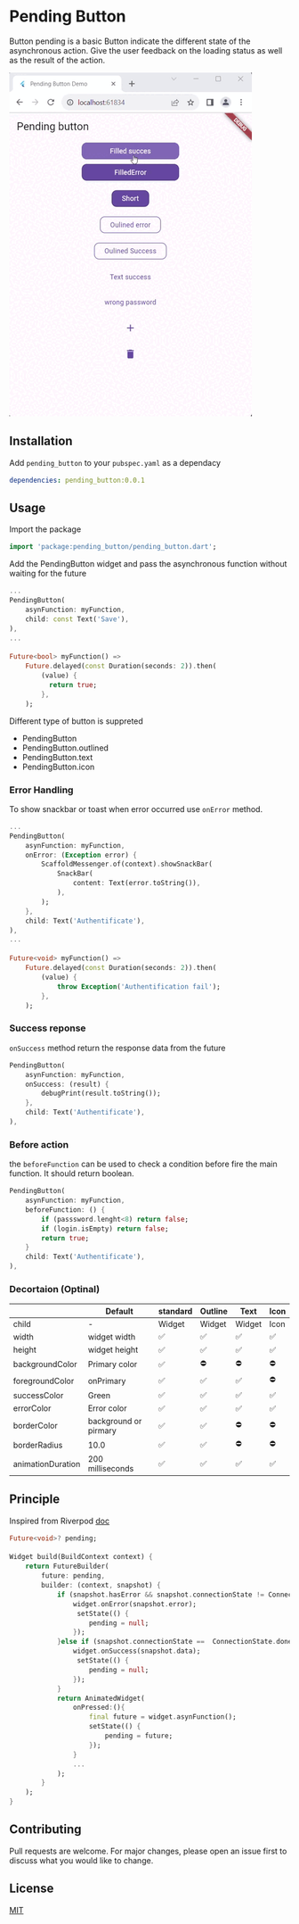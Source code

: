 # Pending Button

Button pending is a basic Button indicate the different state of the asynchronous action. Give the user feedback on the loading status as well as the result of the action.

![Preview](assets/button_pending.gif)

## Installation

Add `pending_button` to your `pubspec.yaml` as a dependacy

```yaml
dependencies: pending_button:0.0.1
```

## Usage

Import the package

```dart
import 'package:pending_button/pending_button.dart';
```

Add the PendingButton widget and pass the asynchronous function without waiting for the future

```dart
...
PendingButton(
    asynFunction: myFunction,
    child: const Text('Save'),
),
...

Future<bool> myFunction() =>
    Future.delayed(const Duration(seconds: 2)).then(
        (value) {
          return true;
        },
    );
```

Different type of button is suppreted

- PendingButton
- PendingButton.outlined
- PendingButton.text
- PendingButton.icon

### Error Handling

To show snackbar or toast when error occurred use `onError` method.

```dart
...
PendingButton(
    asynFunction: myFunction,
    onError: (Exception error) {
        ScaffoldMessenger.of(context).showSnackBar(
            SnackBar(
                content: Text(error.toString()),
            ),
        );
    },
    child: Text('Authentificate'),
),
...

Future<void> myFunction() =>
    Future.delayed(const Duration(seconds: 2)).then(
        (value) {
            throw Exception('Authentification fail');
        },
    );
```

### Success reponse

`onSuccess` method return the response data from the future

```dart
PendingButton(
    asynFunction: myFunction,
    onSuccess: (result) {
        debugPrint(result.toString());
    },
    child: Text('Authentificate'),
),
```

### Before action

the `beforeFunction` can be used to check a condition before fire the main function. It should return boolean.

```dart
PendingButton(
    asynFunction: myFunction,
    beforeFunction: () {
        if (passsword.lenght<8) return false;
        if (login.isEmpty) return false;
        return true;
    }
    child: Text('Authentificate'),
),
```

### Decortaion (Optinal)

|                   | Default               | standard | Outline | Text   | Icon |
| ----------------- | --------------------- | -------- | ------- | ------ | ---- |
| child             | -                     | Widget   | Widget  | Widget | Icon |
| width             | widget width          | ✅       | ✅      | ✅     | ✅   |
| height            | widget height         | ✅       | ✅      | ✅     | ✅   |
| backgroundColor   | Primary color         | ✅       | ⛔      | ⛔     | ⛔   |
| foregroundColor   | onPrimary             | ✅       | ✅      | ✅     | ⛔   |
| successColor      | Green                 | ✅       | ✅      | ✅     | ✅   |
| errorColor        | Error color           | ✅       | ✅      | ✅     | ✅   |
| borderColor       | background or pirmary | ✅       | ✅      | ⛔     | ⛔   |
| borderRadius      | 10.0                  | ✅       | ✅      | ⛔     | ⛔   |
| animationDuration | 200 milliseconds      | ✅       | ✅      | ✅     | ✅   |

## Principle

Inspired from Riverpod [doc](https://riverpod.dev/docs/essentials/side_effects?query=1#going-further-showing-a-spinner--error-handling)

```dart
Future<void>? pending;

Widget build(BuildContext context) {
    return FutureBuilder(
        future: pending,
        builder: (context, snapshot) {
            if (snapshot.hasError && snapshot.connectionState != ConnectionState.waiting) {
                widget.onError(snapshot.error);
                 setState(() {
                    pending = null;
                });
            }else if (snapshot.connectionState ==  ConnectionState.done){
                widget.onSuccess(snapshot.data);
                 setState(() {
                    pending = null;
                });
            }
            return AnimatedWidget(
                onPressed:(){
                    final future = widget.asynFunction();
                    setState(() {
                        pending = future;
                    });
                }
                ...
            );
        }
    );
}

```

## Contributing

Pull requests are welcome. For major changes, please open an issue first
to discuss what you would like to change.

## License

[MIT](https://choosealicense.com/licenses/mit/)
